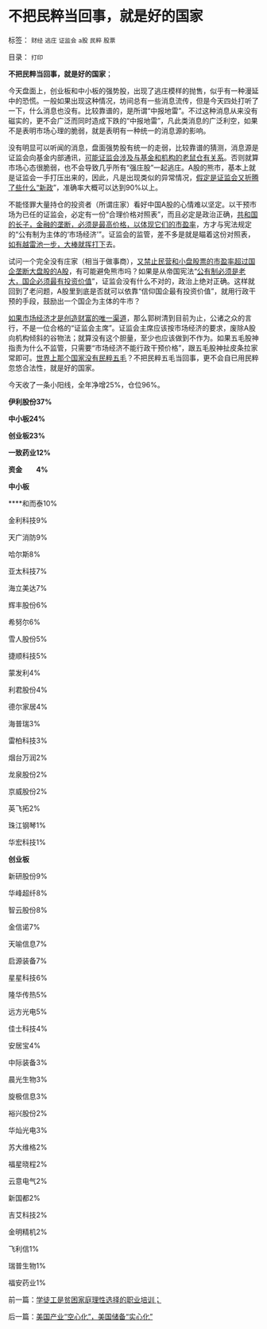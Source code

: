 # 不把民粹当回事，就是好的国家

标签： `财经` `逃庄` `证监会` `a股` `民粹` `股票` 

目录： `打印`

**不把民粹当回事，就是好的国家**；

今天盘面上，创业板和中小板的强势股，出现了逃庄模样的抛售，似乎有一种漫延中的恐慌。一般如果出现这种情况，坊间总有一些消息流传，但是今天四处打听了一下，什么消息也没有。比较靠谱的，是所谓“中报地雷”。不过这种消息从来没有磁实的，更不会广泛而同时造成下跌的“中报地雷”，凡此类消息的广泛利空，如果不是表明市场心理的脆弱，就是表明有一种统一的消息源的影响。

没有明显可以听闻的消息，盘面强势股有统一的走弱，比较靠谱的猜测，消息源是证监会向基金内部通讯，[可能证监会涉及与基金和机构的老鼠仓有关系](../../../2012/7/3/A股的牛市都是机构的老鼠仓发动的.md)。否则就算市场心态很脆弱，也不会导致几乎所有“强庄股”一起逃庄。A股的熊市，基本上就是证监会一手打压出来的，因此，凡是出现类似的异常情况，[假定是证监会又折腾了些什么“新政](../../../2012/1/5/股市的风险到底有多大？更大的风险从那里来？.md)”，准确率大概可以达到90%以上。

不能怪罪大量持仓的投资者（所谓庄家）看好中国A股的心情难以坚定。以干预市场为已任的证监会，必定有一份“合理价格对照表”，而且必定是政治正确，[共和国的长子，金融的垄断，必须是最高价格，以体现它们的市盈率](../../../2012/7/11/重工业和国企和殖民地，高度关联.md)，方才与宪法规定的“公有制为主体的‘市场经济’”。证监会的监管，差不多是就是瞄着这份对照表，[如有越雷池一步，大棒就挥打下](../../../2011/11/2/唱空唱多不要唱“管理层管涨管跌”.md)去。

试问一个完全没有庄家（相当于做事商），[又禁止民营和小盘股票的市盈率超过国企垄断大盘股的A股](../../../2012/1/10/高市盈率是被特权侵犯的“生理反应”；.md)，有可能避免熊市吗？如果是从帝国宪法“[公有制必须是老大，国企必须最有投资价值](../../../2012/7/11/公有制，国企，重工业，国进民退，凯恩斯主义的军事脉络.md)”，证监会没有什么不对的，政治上绝对正确。这样就回到了老问题，A股里到底是否就可以依靠“信仰国企最有投资价值”，就用行政干预的手段，鼓励出一个国企为主体的牛市？

[如果市场经济才是创造财富的唯一渠道](../../../2012/7/3/市场创造财富，国企制造灾难.md)，那么郭树清到目前为止，公诸之众的言行，不是一位合格的“证监会主席”。证监会主席应该按市场经济的要求，废除A股向机构倾斜的谷物法；就算没有这个胆量，至少也应该做到不作为。如果五毛股神指责为什么不监管，只需要“市场经济不能行政干预价格”，跟五毛股神扯皮条拉家常即可。[世界上那个国家没有民粹五毛](../../../2009/9/24/为什么说民粹就是极左.md)？不把民粹五毛当回事，更不会自已用民粹忽悠合法性，就是好的国家。

今天收了一条小阳线，全年净增25%，仓位96%。

**伊利股份37%**

**中小板24%**

**创业板23%**

**一致药业12%**

**资金　　4%**

**中小板**

****和而泰10%

金利科技9%

天广消防9%

哈尔斯8%

亚太科技7%

海立美达7%

辉丰股份6%

希努尔6%

雪人股份5%

捷顺科技5%

蒙发利4%

利君股份4%

德尔家居4%

海普瑞3%

雷柏科技3%

烟台万润2%

龙泉股份2%

京威股份2%

英飞拓2%

珠江钢琴1%

华宏科技1%

**创业板**

新研股份9%

华峰超纤8%

智云股份8%

金信诺7%

天喻信息7%

启源装备7%

星星科技6%

隆华传热5%

远方光电5%

佳士科技4%

安居宝4%

中际装备3%

晨光生物3%

旋极信息3%

裕兴股份2%

华灿光电3%

苏大维格2%

福星晓程2%

云意电气2%

新国都2%

吉艾科技2%

金明精机2%

飞利信1%

瑞普生物1%

福安药业1%



前一篇：[学徒工是贫困家庭理性选择的职业培训；](../../../2012/7/13/学徒工是贫困家庭理性选择的职业培训；.md)

后一篇：[美国产业“空心化”，美国储备“实心化”](../../../2012/7/14/美国产业“空心化”，美国储备“实心化”.md)